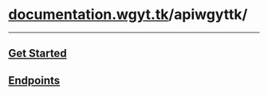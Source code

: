 # [documentation.wgyt.tk](https://documentation.wgyt.tk)/apiwgyttk/
_________________
## [Get Started](/apiwgyttk/start)
## [Endpoints](/apiwgyttk/endpoints)
